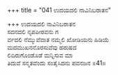 +++
title = "041 ಉದಯದಲಿ ನಾವಿನಿಬರಾತನ"

+++
ಉದಯದಲಿ ನಾವಿನಿಬರಾತನ  
ಸದನದಲಿ ನೃಪಪೀಠವನು ಗ  
ರ್ವದಲಿ ನೆಮ್ಮುವೆವಾತ ನಮ್ಮಲಿ ಖೋಡಿಯನು ಹಿಡಿಯೆ  
ಮದಮುಖನನೊರಸುವೆವು ಹರುಷದ  
ಲಿದಿರುಗೊಂಡೊಡೆ ಮನ್ನಿಸುವ ಮಾ  
ತಿದುವೆ ಸನ್ಮತವೆಂದು ಸಂತೈಸಿದನು ಪವನಜನ      ॥41॥